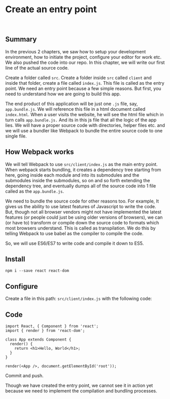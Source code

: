 # Create an entry point

&nbsp;

## Summary
In the previous 2 chapters, we saw how to setup your development environment, how to initiate the project, configure your editor for work etc. We also pushed the code into our repo. In this chapter, we will write our first line of the actual source code.

Create a folder called `src`. Create a folder inside `src` called `client` and inside that folder, create a file called `index.js`. This file is called as the entry point. We need an entry point because a few simple reasons. But first, you need to understand how we are going to build this app.

The end product of this application will be just one `.js` file, say, `app.bundle.js`. We will reference this file in a html document called `index.html`. When a user visits the website, he will see the html file which in turn calls `app.bundle.js.` And its in this js file that all the logic of the app lies. We will have a proper source code with directories, helper files etc. and we will use a bundler like Webpack to bundle the entire source code to one single file.

## How Webpack works
We will tell Webpack to use `src/client/index.js` as the main entry point. When webpack starts bundling, it creates a dependency tree starting from here, going inside each module and into its submodules and the submodules inside the submodules, so on and so forth extending the dependency tree, and eventually dumps all of the source code into 1 file called as the `app.bundle.js`.

We need to bundle the source code for other reasons too. For example, It gives us the ability to use latest features of Javascript to write the code. But, though not all browser vendors might not have implemented the latest features (or people could just be using older versions of browsers), we can (or have to) transform or compile down the source code to formats which most browsers understand. This is called as transpilation. We do this by telling Webpack to use babel as the compiler to compile the code.

So, we will use ES6/ES7 to write code and compile it down to ES5.

## Install

`npm i --save react react-dom`

## Configure

Create a file in this path: `src/client/index.js` with the following code:

## Code

    import React, { Component } from 'react';
    import { render } from 'react-dom';

    class App extends Component {
      render() {
        return <h1>Hello, World</h1>;
      }
    }

    render(<App />, document.getElementById('root'));

Commit and push.

Though we have created the entry point, we cannot see it in action yet because we need to implement the compilation and bundling processes.
